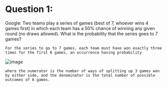 # Question 1:

Google: Two teams play a series of games (best of 7, whoever wins 4 games first) in which each team has a 50% chance of winning any given round (no draws allowed). What is the probability that the series goes to 7 games?

    For the series to go to 7 games, each team must have won exactly three times for the first 6 games, an occurrence having probability

   ![image](https://user-images.githubusercontent.com/60442877/192422763-d2a942b7-b312-483a-a1ef-b5f728947e0b.png)

    where the numerator is the number of ways of splitting up 3 games won by either side, and the denominator is the total number of possible outcomes of 6 games.
